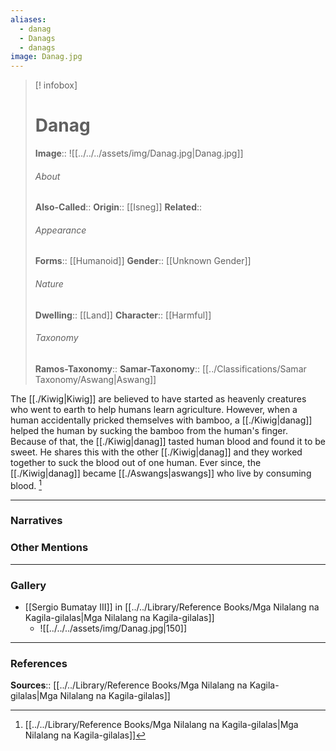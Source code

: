 ```yaml
---
aliases:
  - danag
  - Danags
  - danags
image: Danag.jpg
---
```

> [! infobox]
> # Danag
> **Image**:: ![[../../../assets/img/Danag.jpg|Danag.jpg]]
> ###### About
> **Also-Called**:: 
> **Origin**:: [[Isneg]]
> **Related**:: 
> ###### Appearance
> **Forms**::  [[Humanoid]]
> **Gender**:: [[Unknown Gender]]
> ###### Nature
> **Dwelling**:: [[Land]]
> **Character**:: [[Harmful]]
> ⠀
> ###### Taxonomy
> **Ramos-Taxonomy**:: 
> **Samar-Taxonomy**:: [[../Classifications/Samar Taxonomy/Aswang|Aswang]]
 
The [[./Kiwig|Kiwig]] are believed to have started as heavenly creatures who went to earth to help humans learn agriculture. However, when a human accidentally pricked themselves with bamboo, a [[./Kiwig|danag]] helped the human by sucking the bamboo from the human's finger. Because of that, the [[./Kiwig|danag]] tasted human blood and found it to be sweet. He shares this with the other [[./Kiwig|danag]] and they worked together to suck the blood out of one human. Ever since, the [[./Kiwig|danag]] became [[./Aswangs|aswangs]] who live by consuming blood.  [^1]


---
### Narratives


### Other Mentions


---
### Gallery
- [[Sergio Bumatay III]] in [[../../Library/Reference Books/Mga Nilalang na Kagila-gilalas|Mga Nilalang na Kagila-gilalas]]
	- ![[../../../assets/img/Danag.jpg|150]]


---
### References
**Sources**:: [[../../Library/Reference Books/Mga Nilalang na Kagila-gilalas|Mga Nilalang na Kagila-gilalas]]

[^1]: [[../../Library/Reference Books/Mga Nilalang na Kagila-gilalas|Mga Nilalang na Kagila-gilalas]]